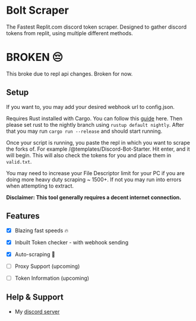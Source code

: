 # Bolt Scraper
The Fastest Replit.com discord token scraper. Designed to gather discord tokens from replit, using multiple different methods.

# BROKEN 😔
This broke due to repl api changes. Broken for now.

## Setup

If you want to, you may add your desired webhook url to config.json.

Requires Rust installed with Cargo. You can follow this [guide](https://doc.rust-lang.org/cargo/getting-started/installation.html) here. Then please set rust to the nightly branch using `rustup default nightly`. After that you may run `cargo run --release` and should start running.

Once your script is running, you paste the repl in which you want to scrape the forks of. For example /@templates/Discord-Bot-Starter. Hit enter, and it will begin. This will also check the tokens for you and place them in `valid.txt`.

You may need to increase your File Descriptor limit for your PC if you are doing more heavy duty scraping ~ 1500+. If not you may run into errors when attempting to extract.

**Disclaimer: This tool generally requires a decent internet connection.**

## Features

- [x] Blazing fast speeds 🔥
- [x] Inbuilt Token checker - with webhook sending
- [x] Auto-scraping 🤖
- [ ] Proxy Support (upcoming)
- [ ] Token Information (upcoming)


## Help & Support
- My [discord server](https://discord.gg/jD4C57AJg6)
